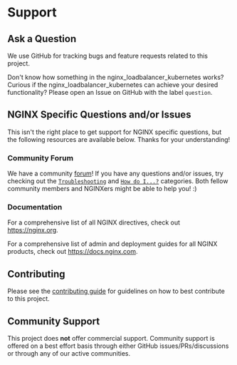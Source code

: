 # Support

## Ask a Question

We use GitHub for tracking bugs and feature requests related to this project.

Don't know how something in the nginx_loadbalancer_kubernetes works? Curious if the nginx_loadbalancer_kubernetes can achieve your desired functionality? Please open an Issue on GitHub with the label `question`.

## NGINX Specific Questions and/or Issues

This isn't the right place to get support for NGINX specific questions, but the following resources are available below. Thanks for your understanding!

### Community Forum

We have a community [forum](https://community.nginx.org/)! If you have any questions and/or issues, try checking out the [`Troubleshooting`](https://community.nginx.org/c/troubleshooting/8) and [`How do I...?`](https://community.nginx.org/c/how-do-i/9) categories. Both fellow community members and NGINXers might be able to help you! :)

### Documentation

For a comprehensive list of all NGINX directives, check out <https://nginx.org>.

For a comprehensive list of admin and deployment guides for all NGINX products, check out <https://docs.nginx.com>.

## Contributing

Please see the [contributing guide](/CONTRIBUTING.md) for guidelines on how to best contribute to this project.

## Community Support

This project does **not** offer commercial support. Community support is offered on a best effort basis through either GitHub issues/PRs/discussions or through any of our active communities.
